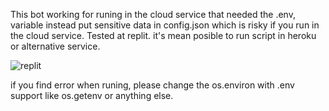 This bot working for runing in the cloud service that needed the .env, variable instead put sensitive data in config.json which is risky if you run in the cloud service.
Tested at replit. it's mean posible to run script in heroku or alternative service.

![replit](https://user-images.githubusercontent.com/16743443/130622003-5cf0251a-df38-415a-b8d8-fcdb6d979322.PNG)

if you find error when runing, please change the os.environ with .env support like os.getenv or anything else.
